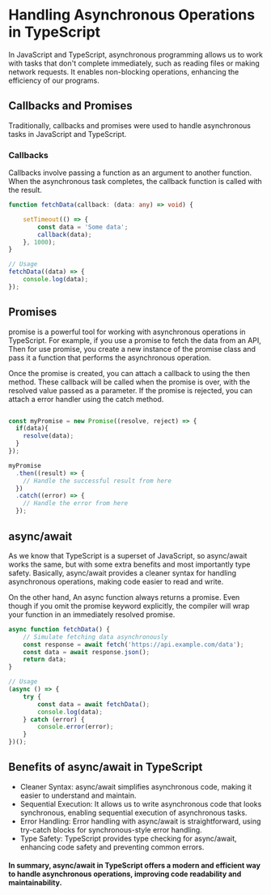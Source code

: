 # Handling Asynchronous Operations in TypeScript

In JavaScript and TypeScript, asynchronous programming allows us to work with tasks that don't complete immediately, such as reading files or making network requests. It enables non-blocking operations, enhancing the efficiency of our programs.

## Callbacks and Promises

Traditionally, callbacks and promises were used to handle asynchronous tasks in JavaScript and TypeScript.

### Callbacks

Callbacks involve passing a function as an argument to another function. When the asynchronous task completes, the callback function is called with the result.

```typescript
function fetchData(callback: (data: any) => void) {

    setTimeout(() => {
        const data = 'Some data';
        callback(data);
    }, 1000);
}

// Usage
fetchData((data) => {
    console.log(data);
});
```

## Promises
promise is a powerful tool for working with asynchronous operations in TypeScript. For example, if you use a promise to fetch the data from an API, Then for use promise, you create a new instance of the promise class and pass it a function that performs the asynchronous operation.

Once the promise is created, you can attach a callback to using the then method. These callback will be called when the promise is over, with the resolved value passed as a parameter. If the promise is rejected, you can attach a error handler using the catch method.

```typescript

const myPromise = new Promise((resolve, reject) => {
  if(data){
    resolve(data);
  }
});

myPromise
  .then((result) => {
    // Handle the successful result from here
  })
  .catch((error) => {
    // Handle the error from here
  });

```

## async/await
As we know that TypeScript is a superset of JavaScript, so async/await works the same, but with some extra benefits and most importantly type safety. Basically, async/await provides a cleaner syntax for handling asynchronous operations, making code easier to read and write.

On the other hand, An async function always returns a promise. Even though if you omit the promise keyword explicitly, the compiler will wrap your function in an immediately resolved promise.


```typescript
async function fetchData() {
    // Simulate fetching data asynchronously
    const response = await fetch('https://api.example.com/data');
    const data = await response.json();
    return data;
}

// Usage
(async () => {
    try {
        const data = await fetchData();
        console.log(data);
    } catch (error) {
        console.error(error);
    }
})();


```

## Benefits of async/await in TypeScript
- Cleaner Syntax: async/await simplifies asynchronous code, making it easier to understand and maintain.
- Sequential Execution: It allows us to write asynchronous code that looks synchronous, enabling sequential execution of asynchronous tasks.
- Error Handling: Error handling with async/await is straightforward, using try-catch blocks for synchronous-style error handling.
- Type Safety: TypeScript provides type checking for async/await, enhancing code safety and preventing common errors.

#### In summary, async/await in TypeScript offers a modern and efficient way to handle asynchronous operations, improving code readability and maintainability.







